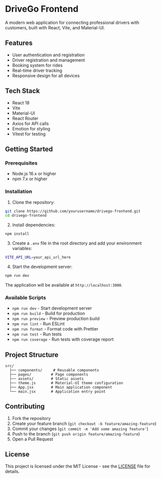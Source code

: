 # DriveGo Frontend

A modern web application for connecting professional drivers with customers, built with React, Vite, and Material-UI.

## Features

- User authentication and registration
- Driver registration and management
- Booking system for rides
- Real-time driver tracking
- Responsive design for all devices

## Tech Stack

- React 18
- Vite
- Material-UI
- React Router
- Axios for API calls
- Emotion for styling
- Vitest for testing

## Getting Started

### Prerequisites

- Node.js 16.x or higher
- npm 7.x or higher

### Installation

1. Clone the repository:
```bash
git clone https://github.com/yourusername/drivego-frontend.git
cd drivego-frontend
```

2. Install dependencies:
```bash
npm install
```

3. Create a `.env` file in the root directory and add your environment variables:
```bash
VITE_API_URL=your_api_url_here
```

4. Start the development server:
```bash
npm run dev
```

The application will be available at `http://localhost:3000`.

### Available Scripts

- `npm run dev` - Start development server
- `npm run build` - Build for production
- `npm run preview` - Preview production build
- `npm run lint` - Run ESLint
- `npm run format` - Format code with Prettier
- `npm run test` - Run tests
- `npm run coverage` - Run tests with coverage report

## Project Structure

```
src/
  ├── components/     # Reusable components
  ├── pages/         # Page components
  ├── assets/        # Static assets
  ├── theme.js       # Material-UI theme configuration
  ├── App.jsx        # Main application component
  └── main.jsx       # Application entry point
```

## Contributing

1. Fork the repository
2. Create your feature branch (`git checkout -b feature/amazing-feature`)
3. Commit your changes (`git commit -m 'Add some amazing feature'`)
4. Push to the branch (`git push origin feature/amazing-feature`)
5. Open a Pull Request

## License

This project is licensed under the MIT License - see the [LICENSE](LICENSE) file for details.
